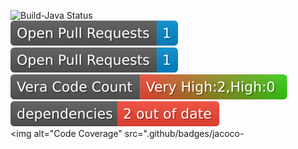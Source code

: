 ![Build-Java Status](https://github.com/RahulVadisetty91/RestService/actions/workflows/build.yml/badge.svg?branch=develop/pipeline)<br/><img alt="GitHub pull requests" src=".github/badges/open-pr-count.svg"><br/><img alt="GitHub pull requests" src=".github/badges/open-pr-count.svg"><br/><img alt="GitHub pull requests" src=".github/badges/vv-code-count.svg"><br/><img alt="Dependencies" src=".github/badges/depend-badge.svg"><br/><img alt="Code Coverage" src=".github/badges/jacoco-

